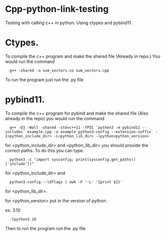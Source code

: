 # Cpp-python-link-testing

Testing with calling c++ in python. Using ctypes and pybind11.

# Ctypes. 
  To compile the c++ program and make the shared file (Already in repo.) You would run the command 
  
      g++ -shared -o sum_vectors.so sum_vectors.cpp
  
  To run the program just run the .py file

# pybind11.
  To compile the c++ program for pybind and make the shared file (Also already in the repo) you would run the command
  
      g++ -O3 -Wall -shared -std=c++11 -fPIC `python3 -m pybind11 --includes` example.cpp -o example`python3-config --extension-suffix` -I<python_include_dir> -L<python_lib_dir> -lpython<python_version>

  
  for <python_include_dir> and <python_lib_dir> you should provide the correct paths. To do this you can type.
  
      python3 -c "import sysconfig; print(sysconfig.get_paths()['include'])"    
  
  for <python_include_dir>  and
  
      python3-config --ldflags | awk -F '-L' '{print $2}'
  
  for <python_lib_dir>.

  
  for <python_version> put in the version of python.
  
  ex. 3.10
      
      -lpython3.10
  
  Then to run the program run the .py file
  
